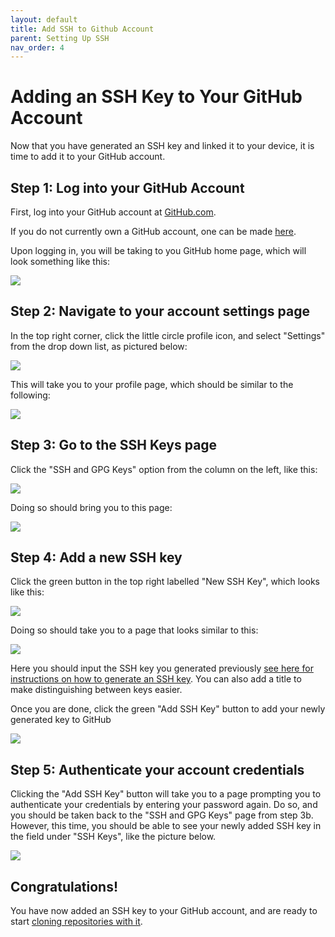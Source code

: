 ```yaml
---
layout: default
title: Add SSH to Github Account
parent: Setting Up SSH
nav_order: 4
---
```


# Adding an SSH Key to Your GitHub Account

Now that you have generated an SSH key and linked it to your device, it is time to add it to your GitHub account.

## Step 1: Log into your GitHub Account
First, log into your GitHub account at [GitHub.com](https://github.com/login).

If you do not currently own a GitHub account, one can be made [here](https://github.com/signup).

Upon logging in, you will be taking to you GitHub home page, which will look something like this:

![](../../assets/images/GitHub_home_page.png)

## Step 2: Navigate to your account settings page
In the top right corner, click the little circle profile icon, and select "Settings" from the drop down list, as pictured below:

![](../../assets/images/addSSHstep2.png)

This will take you to your profile page, which should be similar to the following:

![](../../assets/images/settings-profile-page.png)

## Step 3: Go to the SSH Keys page
Click the "SSH and GPG Keys" option from the column on the left, like this:

![](../../assets/images/settings-click-SSH.png)

Doing so should bring you to this page:

![](../../assets/images/SSH_keys_page.png)

## Step 4: Add a new SSH key
Click the green button in the top right labelled "New SSH Key", which looks like this:

![](../../assets/images/New_SSH_Key.png)

Doing so should take you to a page that looks similar to this:

![](../../assets/images/Add_key_page.png)

Here you should input the SSH key you generated previously [see here for instructions on how to generate an SSH key](https://dlepke.github.io/Deanna-Wilson-Ray/docs/settingUpSSH/generateSSHKey/). You can also add a title to make distinguishing between keys easier.

Once you are done, click the green "Add SSH Key" button to add your newly generated key to GitHub

![](../../assets/images/finally_add_ssh_key.png)

## Step 5: Authenticate your account credentials
Clicking the "Add SSH Key" button will take you to a page prompting you to authenticate your credentials by entering your password again. Do so, and you should be taken back to the "SSH and GPG Keys" page from step 3b. However, this time, you should be able to see your newly added SSH key in the field under "SSH Keys", like the picture below.

![](../../assets/images/key_added_successfully.png)

## Congratulations!
You have now added an SSH key to your GitHub account, and are ready to start [cloning repositories with it](https://dlepke.github.io/Deanna-Wilson-Ray/docs/UsingSSHWithGit/forkandclone/).